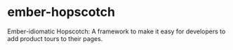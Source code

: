 ember-hopscotch
===============

Ember-idiomatic Hopscotch: A framework to make it easy for developers to add product tours to their pages.
